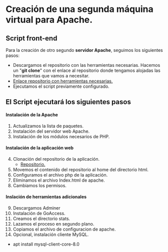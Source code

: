 # Creación de una segunda máquina virtual para Apache.


## Script front-end

Para la creación de otro segundo **servidor Apache**, seguimos los siguientes pasos:
- Descargamos el repositorio con las herramientas necesarias.
Hacemos un "**git clone**" con el enlace al repositorio donde tengamos alojadas las herramientas que vamos a necesitar.
- [Enlace repositorio con herramientas necesarias.][GitHub]
- Ejecutamos el script previamente configurado.

## El Script ejecutará los siguientes pasos
#### Instalación de la Apache
1. Actualizamos la lista de paquetes.
2. Instalación del servidor web Apache.
3. Instalación de los módulos necesarios de PHP.
#### Instalación de la aplicación web
4. Clonación del repositorio de la aplicación.
	- [Repositorio.][Repo]
5. Movemos el contenido del repositorio al home del directorio html.
6. Configuramos el archivo php de la aplicación.
7. Eliminamos el archivo Index.html de apache.
8. Cambiamos los permisos.
#### Inslación de herramientas adicionales
9. Descargamos Adminer
10. Instalación de GoAccess.
11. Creamos el directorio stats.
12. Lazamos el proceso en segundo plano.
13. Copiamos el archivo de configuracion de apache.
14. Opcional, instalación cliente MySQL.
 - apt install mysql-client-core-8.0


[GitHub]: https://github.com/jacobo87/IAW-Practica04
[Repo]: https://github.com/josejuansanchez/iaw-practica-lamp